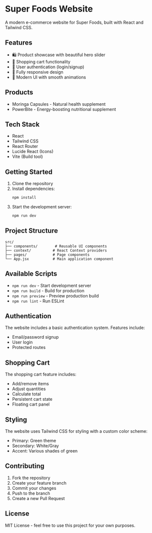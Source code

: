 # Super Foods Website

A modern e-commerce website for Super Foods, built with React and Tailwind CSS.

## Features

- 🛍️ Product showcase with beautiful hero slider
- 🛒 Shopping cart functionality
- 👤 User authentication (login/signup)
- 📱 Fully responsive design
- 💫 Modern UI with smooth animations

## Products

- Moringa Capsules - Natural health supplement
- PowerBite - Energy-boosting nutritional supplement

## Tech Stack

- React
- Tailwind CSS
- React Router
- Lucide React (Icons)
- Vite (Build tool)

## Getting Started

1. Clone the repository
2. Install dependencies:
   ```bash
   npm install
   ```
3. Start the development server:
   ```bash
   npm run dev
   ```

## Project Structure

```
src/
├── components/        # Reusable UI components
├── context/          # React Context providers
├── pages/            # Page components
└── App.jsx           # Main application component
```

## Available Scripts

- `npm run dev` - Start development server
- `npm run build` - Build for production
- `npm run preview` - Preview production build
- `npm run lint` - Run ESLint

## Authentication

The website includes a basic authentication system. Features include:
- Email/password signup
- User login
- Protected routes

## Shopping Cart

The shopping cart feature includes:
- Add/remove items
- Adjust quantities
- Calculate total
- Persistent cart state
- Floating cart panel

## Styling

The website uses Tailwind CSS for styling with a custom color scheme:
- Primary: Green theme
- Secondary: White/Gray
- Accent: Various shades of green

## Contributing

1. Fork the repository
2. Create your feature branch
3. Commit your changes
4. Push to the branch
5. Create a new Pull Request

## License

MIT License - feel free to use this project for your own purposes.